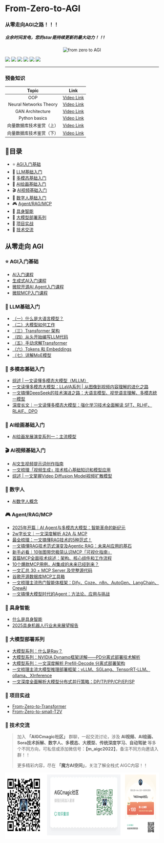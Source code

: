 # From-Zero-to-AGI
### 从零走向AGI之路！！！

##### 业余时间发电，您的star是持续更新的最大动力！！!

<p align="center">
    <img src="https://i.imgur.com/waxVImv.png" alt="from zero to AGI">
</p>

<a href="https://mp.weixin.qq.com/s/IGLL6_YI9BUeR2KD_Gfx_Q"><img src="https://img.shields.io/badge/魔方AI空间-公众号-green"></a>
<a href="https://blog.csdn.net/m_aigc2022?type=blog"><img src="https://img.shields.io/badge/猫先生-CSDN-red"></a>
<a href="https://oizxc9sdhbc.feishu.cn/wiki/FGS5wST0Hiy6xJklyPTcTVOqnAd?from=from_copylink"><img src="https://img.shields.io/badge/AIGCmagic-飞书知识库-lightblue"></a>
<a href="https://zhihu.com/people/m_aigc2022"><img src="https://img.shields.io/badge/猫先生-知乎-blue"></a>
<a href="https://github.com/AI-mzq/Interview-for-Algorithm-Engineer.git"><img src="https://img.shields.io/badge/面试面经-purple"></a>
<a href="https://wx.zsxq.com/group/48884124114188"><img src="https://img.shields.io/badge/知识星球-Green"></a>

---

### 预备知识
|         Topic          |                           Link                            |
|:----------------------:|:---------------------------------------------------------:|
|          OOP           | [Video Link](https://www.youtube.com/watch?v=q2SGW2VgwAM) |
| Neural Networks Theory | [Video Link](https://www.youtube.com/watch?v=Jy4wM2X21u0) |
|    GAN Architecture    | [Video Link](https://www.youtube.com/watch?v=TpMIssRdhco) |
|     Python basics      | [Video Link](https://www.youtube.com/watch?v=eWRfhZUzrAc) |
|      向量数据库技术鉴赏（上）      | [Video Link](https://www.bilibili.com/video/BV11a4y1c7SW) |
|      向量数据库技术鉴赏（下）      | [Video Link](https://www.bilibili.com/video/BV1BM4y177Dk) |


## 📖目录

- ⭐ [AGI入门基础](#-AGI入门基础)
- 🎇 [LLM基础入门](#-LLM基础入门)
- 🔱 [多模态基础入门](#-多模态基础入门)
- 🎨 [AI绘画基础入门](#-AI绘画基础入门)
- 🎬 [AI视频基础入门](#-AI视频基础入门)
- 🌠 [数字人基础入门](#-数字人基础入门)
- 🎮 [Agent/RAG/MCP](#-Agent/RAG/MCP)
- 🤖 [具身智能](#-具身智能)
- 🚀 [大模型部署系列](#-大模型部署系列)
- 🔨 [项目实战](#-项目实战)
- 💬 [技术交流](技术交流)

## 从零走向 AGI 

### ⭐ AGI入门基础
  - [AI入门课程](https://oizxc9sdhbc.feishu.cn/wiki/PsH9w5oQdiaPMEkLBKlcYt9Cn9d?from=from_copylink)
  - [生成式AI入门课程](https://oizxc9sdhbc.feishu.cn/wiki/KQfwwpHZxi4TQOktDOIcRcjLnBg?from=from_copylink)
  - [微软开源AI Agent入门课程](https://oizxc9sdhbc.feishu.cn/wiki/ZXOFwKzjMioGWOkrdcgcGRFynbf?from=from_copylink)
  - [微软MCP入门课程](https://oizxc9sdhbc.feishu.cn/wiki/RYNGwUPNqihC1nktRpscRYz9n1C?from=from_copylink)

### 🎇 LLM基础入门
  - [（一）什么是大语言模型？](https://blog.csdn.net/m_aigc2022/article/details/139678783?spm=1001.2014.3001.5502)
  - [（二）大模型如何工作](https://blog.csdn.net/m_aigc2022/article/details/139785981?spm=1001.2014.3001.5501)
  - [（三）Transformer 架构](https://blog.csdn.net/m_aigc2022/article/details/140025423?spm=1001.2014.3001.5501)
  - [（四）从头开始编写LLM代码](https://blog.csdn.net/m_aigc2022/article/details/140086462?spm=1001.2014.3001.5501)
  - [（五）手动求解Transformer](https://blog.csdn.net/m_aigc2022/article/details/140260384?spm=1001.2014.3001.5502)
  - [（六）Tokens 和 Embeddings](https://blog.csdn.net/m_aigc2022/article/details/140588456?spm=1001.2014.3001.5502)
  - [（七）详解MoE模型](http://mp.weixin.qq.com/s/qR6ExUarwvL6jbHK5qy_Rg?token=1354273325&lang=zh_CN)

### 🔱 多模态基础入门
  - [综述 | 一文读懂多模态大模型（MLLM）](https://mp.weixin.qq.com/s/zsmuJMbUxnqkFnFD3ym-RA)
  - [一文读懂多模态大模型：LLaVA系列 | 从图像到视频内容理解的进化之路](https://mp.weixin.qq.com/s/Hzg5xqCcpimdtQSB6Mf9WA)
  - [一文搞懂DeepSeek的技术演进之路：大语言模型、视觉语言理解、多模态统一模型](https://mp.weixin.qq.com/s/xYD4eprGvr2aS7lXzGHIuQ)
  - [深度长文｜一文读懂多模态大模型：强化学习技术全面解读 SFT、RLHF、RLAIF、DPO](https://mp.weixin.qq.com/s/T5qsBAXCDhoFOsDbwOF3ow?token=1471301116&lang=zh_CN)
  
### 🎨 AI绘画基础入门
  - [AI绘画发展演变系列一：主流模型](https://oizxc9sdhbc.feishu.cn/wiki/GHzAwXXRgiJyh4kxdGDcKri2ntb?from=from_copylink)

### 🎬 AI视频基础入门
  - [AI文生视频提示词创作指南](https://zhuanlan.zhihu.com/p/711848787)
  - [一文梳理「视频生成」技术核心基础知识和模型应用](https://mp.weixin.qq.com/s/KQJF2FxyTiIB62doiBBAzQ)
  - [综述 | 一文掌握Video Diffusion Model视频扩散模型](http://mp.weixin.qq.com/s/k10PHsFTE90ijvGYvbd8ig?token=1471301116&lang=zh_CN)
  
### 🌠 数字人
  - [AI数字人概念](https://oizxc9sdhbc.feishu.cn/wiki/TWV7wxl4TiG1vQk6E5TcmtmDnTf?from=from_copylink)

### 🎮 Agent/RAG/MCP
  - [2025年开篇｜AI Agent与多模态大模型：智能革命的新纪元](https://mp.weixin.qq.com/s/93TT88Fize3IBSbidnEJiw?token=1471301116&lang=zh_CN)
  - [2w字长文｜一文深度解析 A2A 与 MCP](https://mp.weixin.qq.com/s/JB6F9LZtGh_e0J1V0ZEtYw)
  - [最全梳理：一文搞懂RAG技术的5种范式！](https://oizxc9sdhbc.feishu.cn/wiki/IG49wFShei0tWxkB5R6cWyC9n97?from=from_copylink)
  - [一文搞懂RAG技术范式演变及Agentic RAG：未来AI应用的基石](http://mp.weixin.qq.com/s/Gu819CE-yD80cupwqG0vmw?token=1471301116&lang=zh_CN)
  - [新手必看｜10张图带您极简认识MCP「可视化指南」](https://oizxc9sdhbc.feishu.cn/wiki/QNrjwuSrGii7WekEMrRcJjHKnfb?from=from_copylink)
  - [首篇MCP全面技术综述：架构、核心组件和工作流程](http://mp.weixin.qq.com/s/73-2fadxpSW2Sda4PFY0TA?token=1471301116&lang=zh_CN)
  - [10个爆款MCP用例，AI集成的未来已经到来？](http://mp.weixin.qq.com/s/bL_97a8uIZROtQ6N9WHRfg?token=1471301116&lang=zh_CN)
  - [一文汇总 30 + MCP Server 及完整源代码](http://mp.weixin.qq.com/s/tsWa140LEZmv8iA6qro_gA?token=1471301116&lang=zh_CN)
  - [谷歌开源数据库MCP工具箱](https://oizxc9sdhbc.feishu.cn/wiki/C46fwffW5ifhpmkcprZc0veqn0d?from=from_copylink)
  - [一文梳理主流热门智能体框架：Dify、Coze、n8n、AutoGen、LangChain、CrewAI](http://mp.weixin.qq.com/s/5zLnArJcI0TDxL-iiuikPg?token=667567955&lang=zh_CN)
  - [一文搞懂大模型时代的Agent：方法论、应用与挑战](http://mp.weixin.qq.com/s/PS1dtUyuRPhby4iBIgMyvw?token=1354273325&lang=zh_CN)

### 🤖 具身智能
  - [什么是具身智能](https://www.nvidia.com/en-us/glossary/embodied-ai/)
  - [2025具身机器人行业未来展望报告](https://oizxc9sdhbc.feishu.cn/wiki/SgXWw7Ejuis06WkX6DTchGhKnz7?from=from_copylink)

### 🚀 大模型部署系列
  - [大模型系列：什么是Ray？](http://mp.weixin.qq.com/s/9rAEPrhIDP8brK6phOqa7A?token=667567955&lang=zh_CN)
  - [大模型系列：NVIDIA Dynamo框架详解——PD分离式部署技术解析](http://mp.weixin.qq.com/s/CVNgin4AFtlziWfkDEr4wQ?token=667567955&lang=zh_CN)
  - [大模型系列：一文深度解析 Prefill-Decode 分离式部署架构](http://mp.weixin.qq.com/s/cSs4h8r4au9zMkrh60snAw?token=667567955&lang=zh_CN)
  - [一文梳理主流大模型推理部署框架：vLLM、SGLang、TensorRT-LLM、ollama、XInference](http://mp.weixin.qq.com/s/Fsaz7PAUSiKizl_lw-KSeg?token=667567955&lang=zh_CN)
  - [一文深度全面解析大模型分布式并行策略：DP/TP/PP/CP/EP/SP](http://mp.weixin.qq.com/s/IO9uXMbVTlPvjALRglKWCQ?token=1354273325&lang=zh_CN)

### 🔨 项目实战

- [From-Zero-to-Transformer](From-Zero-to-Transformer/README.md)
- [From-Zero-to-small-T2V](From-Zero-to-small-T2V/README.md)


### 💬 技术交流
>加入 **「AIGCmagic社区」** 群聊，一起交流讨论，涉及 **AI视频、AI绘画、Sora技术拆解、数字人、多模态、大模型、传统深度学习、自动驾驶**
> 等多个不同方向，可私信或添加微信号：**【m_aigc2022】**，备注不同方向邀请入群！！
> 
> 更多精彩内容，尽在 **「魔方AI空间」**，关注了解全栈式 AIGC内容！！
> 
> 

<div align="center">
    <img src="imgs/img1.png" alt="description" width="720" height="218">
</div>